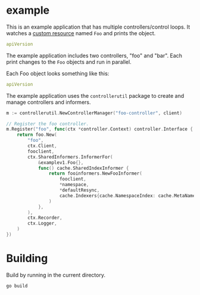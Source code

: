 # example

This is an example application that has multiple controllers/control loops. It watches a [custom resource](https://kubernetes.io/docs/concepts/api-extension/custom-resources/) named `Foo` and prints the object.

[embedmd]:# (artifacts/crd.yaml yaml /apiVersion/)
```yaml
apiVersion
```

The example application includes two controllers, "foo" and "bar". Each print changes to the `Foo` objects and run in parallel.

Each Foo object looks something like this:

[embedmd]:# (artifacts/example.yaml yaml /apiVersion/)
```yaml
apiVersion
```

The example application uses the `controllerutil` package to create and manage controllers and informers.

[embedmd]:# (main.go go /.*NewControllerManager/ /\}\)/)
```go
m := controllerutil.NewControllerManager("foo-controller", client)

// Register the foo controller.
m.Register("foo", func(ctx *controller.Context) controller.Interface {
	return foo.New(
		"foo",
		ctx.Client,
		fooclient,
		ctx.SharedInformers.InformerFor(
			&examplev1.Foo{},
			func() cache.SharedIndexInformer {
				return fooinformers.NewFooInformer(
					fooclient,
					*namespace,
					*defaultResync,
					cache.Indexers{cache.NamespaceIndex: cache.MetaNamespaceIndexFunc},
				)
			},
		),
		ctx.Recorder,
		ctx.Logger,
	)
})
```

# Building

Build by running in the current directory.

    go build
